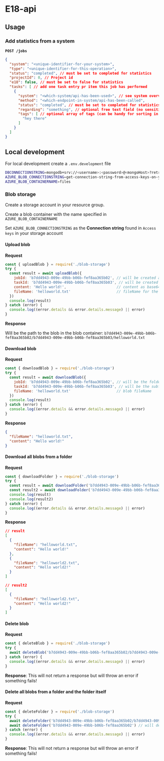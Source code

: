 # E18-api

## Usage

### Add statistics from a system

**`POST /jobs`**

```json
{
  "system": "<unique-identifier-for-your-system>",
  "type": "<unique-identifier-for-this-operation>",
  "status": "completed", // must be set to completed for statistics
  "projectId": 0, // Project id
  "e18": false, // must be set to false for statistics
  "tasks": [ // add one task entry pr item this job has performed
    {
      "system": "<which-system/api-has-been-used>", // see system overview
      "method": "<which-endpoint-in-system/api-has-been-called",
      "status": "completed", // must be set to completed for statistics
      "regarding": "something", // optional free text field (no sensitive information!)
      "tags": [ // optional array of tags (can be handy for sorting in statistics overview)
        "hey there"
      ]
    }
  ]
}
```

## Local development

For local development create a `.env.development` file
```bash
DBCONNECTIONSTRING=mongodb+srv://<username>:<password>@<mongoHost>?retryWrites=true&w=majority
AZURE_BLOB_CONNECTIONSTRING=get-connection-string-from-access-keys-on-your-storage-account
AZURE_BLOB_CONTAINERNAME=files
```

### Blob storage

Create a storage account in your resource group.

Create a blob container with the name specified in `AZURE_BLOB_CONTAINERNAME`

Set `AZURE_BLOB_CONNECTIONSTRING` as the **Connection string** found in `Access keys` in your storage account

#### Upload blob

**Request**
```javascript
const { uploadBlob } = require('./blob-storage')
try {
  const result = await uploadBlob({
    jobId: 'b7dd4943-009e-49bb-b06b-fef8aa365b02', // will be created as a folder in the blob container
    taskId: 'b7dd4943-009e-49bb-b06b-fef8aa365b03', // will be created as a subfolder inside jobId folder in the blob container
    content: 'Hello world!',                       // content as base64 or pure text
    fileName: 'helloworld.txt'                     // fileName for the blob
  })
  console.log(result)
} catch (error) {
  console.log((error.details && error.details.message) || error)
}
```

**Response**

Will be the path to the blob in the blob container: `b7dd4943-009e-49bb-b06b-fef8aa365b02/b7dd4943-009e-49bb-b06b-fef8aa365b03/helloworld.txt`

#### Download blob

**Request**
```javascript
const { downloadBlob } = require('./blob-storage')
try {
  const result = await downloadBlob({
    jobId: 'b7dd4943-009e-49bb-b06b-fef8aa365b02', // will be the folder in the blob container
    taskId: 'b7dd4943-009e-49bb-b06b-fef8aa365b03', // will be the subfolder inside jobId folder in the blob container
    fileName: 'helloworld.txt'                     // blob fileName
  })
  console.log(result)
} catch (error) {
  console.log((error.details && error.details.message) || error)
}
```

**Response**
```json
{
  "fileName": "helloworld.txt",
  "content": "Hello world!"
}
```

#### Download all blobs from a folder

**Request**
```javascript
const { downloadFolder } = require('./blob-storage')
try {
  const result = await downloadFolder('b7dd4943-009e-49bb-b06b-fef8aa365b02') // will download all files from the root folder (recursively)
  const result2 = await downloadFolder('b7dd4943-009e-49bb-b06b-fef8aa365b02/b7dd4943-009e-49bb-b06b-fef8aa365b03') // will download all files from the subfolder in the root folder (recursively)
  console.log(result)
  console.log(result2)
} catch (error) {
  console.log((error.details && error.details.message) || error)
}
```

**Response**
```json
// result
[
  {
    "fileName": "helloworld.txt",
    "content": "Hello world!"
  },
  {
    "fileName": "helloworld2.txt",
    "content": "Hello world2!"
  }
]

// result2
[
  {
    "fileName": "helloworld2.txt",
    "content": "Hello world2!"
  }
]
```

#### Delete blob

**Request**
```javascript
const { deleteBlob } = require('./blob-storage')
try {
  await deleteBlob('b7dd4943-009e-49bb-b06b-fef8aa365b02/b7dd4943-009e-49bb-b06b-fef8aa365b03/helloworld.txt') // will be the path to the file in blob container
} catch (error) {
  console.log((error.details && error.details.message) || error)
}
```

**Response**: This will not return a response but will throw an error if something fails!

#### Delete all blobs from a folder and the folder itself

**Request**
```javascript
const { deleteFolder } = require('./blob-storage')
try {
  await deleteFolder('b7dd4943-009e-49bb-b06b-fef8aa365b02/b7dd4943-009e-49bb-b06b-fef8aa365b03') // will delete all files inside the subfolder (recursively) in root folder, aswell as the subfolder itself
  await deleteFolder('b7dd4943-009e-49bb-b06b-fef8aa365b02') // will delete all files inside the root folder (recursively), aswell as the root folder itself
} catch (error) {
  console.log((error.details && error.details.message) || error)
}
```

**Response**: This will not return a response but will throw an error if something fails!
